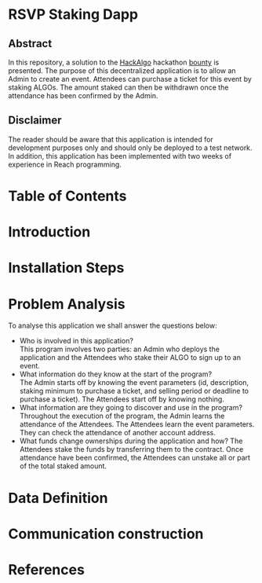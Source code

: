 # RSVP Staking Dapp

## Abstract

In this repository, a solution to the [HackAlgo](https://hackalgo.org/) hackathon [bounty](https://gitcoin.co/issue/TmljZXVyYWxYOTZnUkFWdnd4NTJ1UzZ3NFFZQ1VIUmZSM09hb0IyODU3OQ==) is presented. The purpose of this decentralized application is to allow an Admin to create an event. Attendees can purchase a ticket for this event by staking ALGOs. The amount staked can then be withdrawn once the attendance has been confirmed by the Admin.

## Disclaimer

The reader should be aware that this application is intended for development purposes only and should only be deployed to a test network. In addition, this application has been implemented with two weeks of experience in Reach programming.

# Table of Contents

# Introduction

# Installation Steps

# Problem Analysis

To analyse this application we shall answer the questions below:

- Who is involved in this application?\
  This program involves two parties: an Admin who deploys the application and the Attendees who stake their ALGO to sign up to an event.
- What information do they know at the start of the program?\
  The Admin starts off by knowing the event parameters (id, description, staking minimum to purchase a ticket, and selling period or deadline to purchase a ticket). The Attendees start off by knowing nothing.
- What information are they going to discover and use in the program?\
  Throughout the execution of the program, the Admin learns the attendance of the Attendees. The Attendees learn the event parameters. They can check the attendance of another account address.
- What funds change ownerships during the application and how?
  The Attendees stake the funds by transferring them to the contract. Once attendance have been confirmed, the Attendees can unstake all or part of the total staked amount.

# Data Definition

# Communication construction

# References
